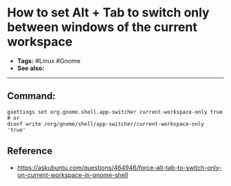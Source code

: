 # How to set Alt + Tab to switch only between windows of the current workspace 

- **Tags:** #Linux #Gnome
- **See also:**

---

## Command:

```
gsettings set org.gnome.shell.app-switcher current-workspace-only true
# or
dconf write /org/gnome/shell/app-switcher/current-workspace-only 'true'
```

## Reference

- https://askubuntu.com/questions/464946/force-alt-tab-to-switch-only-on-current-workspace-in-gnome-shell
